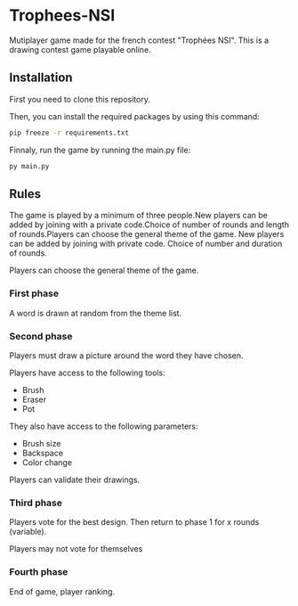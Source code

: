 # Trophees-NSI
 
Mutiplayer game made for the french contest "Trophées NSI". This is a drawing contest game playable online.




## Installation

First you need to clone this repository.

Then, you can install the required packages by using this command:

```BASH
pip freeze -r requirements.txt
```

Finnaly, run the game by running the main.py file:
```BASH
py main.py
```
## Rules

The game is played by a minimum of three people.New players can be added by joining with a private code.Choice of number of rounds and length of rounds.Players can choose the general theme of the game. New players can be added by joining with private code. Choice of number and duration of rounds.

Players can choose the general theme of the game.

### First phase 

A word is drawn at random from the theme list.

### Second phase

Players must draw a picture around the word they have chosen.

Players have access to the following tools:

- Brush
- Eraser
- Pot

They also have access to the following parameters:

- Brush size
- Backspace
- Color change

Players can validate their drawings.

### Third phase

Players vote for the best design. Then return to phase 1 for x rounds (variable).

Players may not vote for themselves

### Fourth phase

End of game, player ranking.
